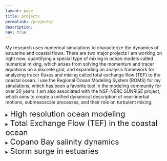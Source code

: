 ```yaml
---
layout: page
title: projects
permalink: /projects/
description:
nav: true
---
```

My research uses numerical simulations to characterize the dynamics of estuarine and coastal flows. There are two major projects I am working on right now: quantifying a special type of mixing in ocean models called numerical mixing, which arises from solving the momentum and tracer equations on a discrete grid, and expanding an analysis framework for analyzing tracer fluxes and mixing called total exchange flow (TEF) to the coastal ocean. I use the Regional Ocean Modeling System (ROMS) for my simulations, which has been a favorite tool in the modeling community for over 20 years. I am also associated with the NSF-NERC SUNRISE project, which aims to create a unified dynamical description of near-inertial motions, submesoscale processes, and their role on turbulent mixing.

<details>
  <summary> <font size="+2" > High resolution ocean modeling </font>  </summary>
  <img src = "../_pages/domain_whole.jpg" alt="domain_whole"> <br>

  The TXLA model domain covers the entire continental slope and is mainly used for investigations of shelf processes, which are heavily influenced by discharge from the Mississippi and Atchafalaya rivers. We are using a high resolution nested implementation of the TXLA model developed by <a href="https://www.researchgate.net/profile/Daijiro-Kobashi">Daijiro Kobashi</a> to study submesoscale processes, which are small scale processes that are characterized by strong currents, large vertical motions, and elevated mixing. The image below shows plots of the surface salinity and normalized vorticity fields. As youy can see, the nested grid does not differ that much from the native grid in terms of salinity, but the voriticty field resolves an entire swath of new processes! <br>
  <img src = "../_pages/model_domain.jpg" alt="domain">
</details>

<!-- <details>
<summary> <font size="+3" > Quantifying numerical mixing the in the TXLA model </font>  </summary>
  <!-- <img src = "../_pages/model_domain.jpg" alt="domain"> -->

  <!-- Numerical mixing is the mixing generated by the discretization of advection schemes. We aim to quantify the numerical mixing in the TXLA model because it can be bigger than the physical (real) mixing resolved by the model. In the figure above,  the black box indicates the location of a two-way nested grid that has five times the native resolution of the model. Our goal is to compare mixing between the native grid and high resolution child grid using tracer variance budgets. Preliminary results suggest that numerical mixing is approximately halved for the child grid relative to the parent due to newly resolved processes.  
</details> -->
<details>
  <summary> <font size="+2" > Total Exchange Flow (TEF) in the coastal ocean </font>  </summary>
  <img src = "../_pages/tef_ts.png" alt="TEF"> <br>

  TEF was originally developed by Parker MacCready for looking at tracer fluxes and mixing for estuaries. TEF involves taking a control volume or transect, and binning corresponding tracer fluxes in a coordinate of your choosing. In the Gulf, the salinity is the primary tracer that controls the density structure close to the plume but temperature can become important when river input is low. The figure shown above is a temperature-salinity (TS) diagram of the total volume flux, salt flux, and salinity anomaly squared into and out of the nested grid integrated over the entire simulation. It is normalized by its maximum value so you can clearly see how complex the flow structure is if you don't average it. Note that the salinity anomaly squared flux spans a much larger salinity range because we remove the effects of the mean salinity to quantify the salinity anomaly. In the future we also plan to look at mixing in both salinity and temperature space!
</details>

<details>
  <summary> <font size="+2" > Copano Bay salinity dynamics </font>  </summary>
  <img src = "../_pages/Copano.png" alt="Copano"> <br>

  As an REU student, I worked on characterizing the salinity structure of Copano Bay, an inverse estuary on the Gulf Coast. The inverse circulation causes some interesting dynamics to occur. For example, plotting the normalized salinity difference versus the salinity gradient at the estuary mouth reveals just how weird the salinity structure is. this project is currently being worked on by <a href="Tianxiang Gao](https://ocean.tamu.edu/people/profiles/students/gaotianxiang.html">Tianxiang Gao</a>
</details>


<details>
  <summary> <font size="+2" > Storm surge in estuaries </font>  </summary>
  <img src = "../_pages/sss_combined.png" alt="surge"> <br>
During my undergrad, I worked on the Sensing Storm Surge Project, which investigated storm surge in several Maine estuaries. I helped set up and maintain the citizen science network. The first picture is me prepping a mooring in Bass Harbor. The next figure is taken from our manuscript that shows observed surge in two estuaries, which demonstrates the effects of convergence on surge height.
</details>
